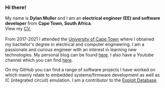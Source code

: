 ### Hi there!

My name is **Dylan Muller** and I am an **electrical engineer (EE) and software developer** from **Cape Town, South Africa**.<br/>
View my [CV.](https://spacehen.github.io/data/CV.pdf)<br/>
<br/>
From 2017-2021 I attended the [University of Cape Town](https://www.uct.ac.za/) where I obtained my bachelor's degree in electrical and computer engineering. I am a passionate and curious engineer with an interest in learning new technologies. My personal blog can be found [here](https://spacehen.github.io/). I also have a Youtube channel which you can find [here](https://www.youtube.com/channel/UCaMFkzhPAa8-6MzlFo5jz6Q).
 <br/>

On my GitHub you can find a range of software projects I have worked on which mainly relate to embedded systems/firmware development as well as IC (integrated circuit) emulation. I am a contributor to the [Exploit Database](https://www.exploit-db.com/?author=10901). 
